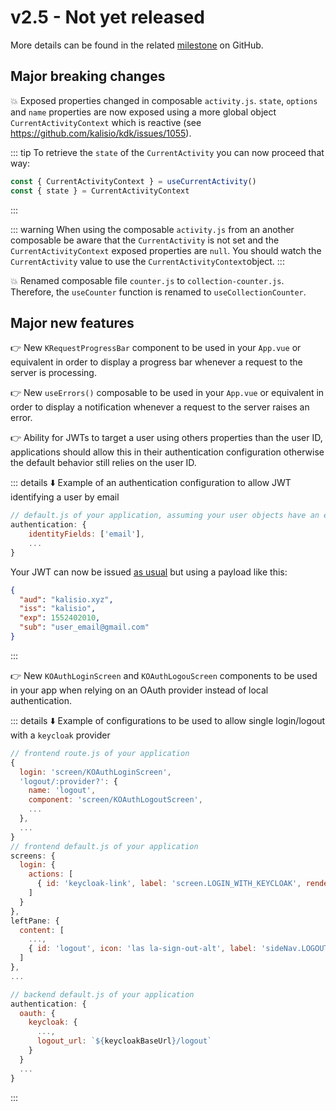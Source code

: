 # v2.5 - Not yet released

More details can be found in the related [milestone](https://github.com/kalisio/kdk/milestone/13) on GitHub.

## Major breaking changes

💥 Exposed properties changed in composable `activity.js`. `state`, `options` and `name` properties are now exposed using a more global object `CurrentActivityContext` which is reactive (see https://github.com/kalisio/kdk/issues/1055). 

::: tip 
To retrieve the `state` of the `CurrentActivity` you can now proceed that way:

```js
const { CurrentActivityContext } = useCurrentActivity()
const { state } = CurrentActivityContext
```
:::

::: warning
When using the composable `activity.js` from an another composable be aware that the `CurrentActivity` is not set and the `CurrentActivityContext` exposed properties are `null`. You should watch the `CurrentActivity` value to use the `CurrentActivityContext`object.
:::

💥 Renamed composable file `counter.js` to `collection-counter.js`. Therefore, the `useCounter` function is renamed to `useCollectionCounter`. 

## Major new features

👉 New `KRequestProgressBar` component to be used in your `App.vue` or equivalent in order to display a progress bar whenever a request to the server is processing.

👉 New `useErrors()` composable to be used in your `App.vue` or equivalent in order to display a notification whenever a request to the server raises an error.

👉 Ability for JWTs to target a user using others properties than the user ID, applications should allow this in their authentication configuration otherwise the default behavior still relies on the user ID.

::: details ⬇️ Example of an authentication configuration to allow JWT identifying a user by email
```js
// default.js of your application, assuming your user objects have an email properties
authentication: {
	identityFields: ['email'],
	...
}
```

Your JWT can now be issued [as usual](https://kalisio.github.io/skeleton/guides/development/tips.html#personal-access-token) but using a payload like this:
```json
{
  "aud": "kalisio.xyz",
  "iss": "kalisio",
  "exp": 1552402010,
  "sub": "user_email@gmail.com"
}
```
:::

👉 New `KOAuthLoginScreen` and `KOAuthLogouScreen` components to be used in your app when relying on an OAuth provider instead of local authentication.

::: details ⬇️ Example of configurations to be used to allow single login/logout with a `keycloak` provider
```js
// frontend route.js of your application
{
  login: 'screen/KOAuthLoginScreen',
  'logout/:provider?': {
    name: 'logout',
    component: 'screen/KOAuthLogoutScreen',
    ...
  },
  ...
}
// frontend default.js of your application
screens: {
  login: {
    actions: [
      { id: 'keycloak-link', label: 'screen.LOGIN_WITH_KEYCLOAK', renderer: 'form-button', route: { url: '/oauth/keycloak' } }
    ]
  }
},
leftPane: {
  content: [
    ...,
    { id: 'logout', icon: 'las la-sign-out-alt', label: 'sideNav.LOGOUT', route: { name: 'logout', params: { provider: 'keycloak' } }, renderer: 'item' }
  ]
},
...

// backend default.js of your application
authentication: {
  oauth: {
    keycloak: {
      ...,
      logout_url: `${keycloakBaseUrl}/logout`
    }
  }
  ...
}
```
:::